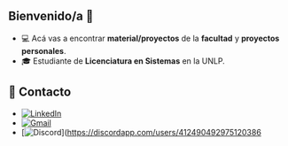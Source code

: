 ##    Bienvenido/a 👋

- 💻 Acá vas a encontrar **material/proyectos** de la **facultad** y **proyectos personales**.
- 🎓 Estudiante de  **Licenciatura en Sistemas** en la UNLP. 

## 📩 Contacto

- [![LinkedIn](https://img.shields.io/badge/LinkedIn-blue?logo=linkedin&logoColor=white)](https://www.linkedin.com/in/enzoferreiras/)  
- [![Gmail](https://img.shields.io/badge/Gmail-red?logo=gmail&logoColor=white)](mailto:ferreirasantosenzo63@gmail.com)  
- [![Discord](https://img.shields.io/badge/Discord-7289DA?logo=discord&logoColor=white)](https://discordapp.com/users/412490492975120386
